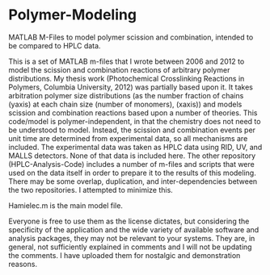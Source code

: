 # Polymer-Modeling
MATLAB M-Files to model polymer scission and combination, intended to be compared to HPLC data.

This is a set of MATLAB m-files that I wrote between 2006 and 2012 to model the scission and combination reactions of arbitrary polymer distributions.  My thesis work (Photochemical Crosslinking Reactions in Polymers, Columbia University, 2012) was partially based upon it.  It takes arbitration polymer size distributions (as the number fraction of chains (yaxis) at each chain size (number of monomers), (xaxis)) and models scission and combination reactions based upon a number of theories.  This code/model is polymer-independent, in that the chemistry does not need to be understood to model.  Instead, the scission and combination events per unit time are determined from experimental data, so all mechanisms are included.  The experimental data was taken as HPLC data using RID, UV, and MALLS detectors. None of that data is included here.  The other repository (HPLC-Analysis-Code) includes a number of m-files and scripts that were used on the data itself in order to prepare it to the results of this modeling. There may be some overlap, duplication, and inter-dependencies between the two repositories.  I attempted to minimize this.

Hamielec.m is the main model file.

Everyone is free to use them as the license dictates, but considering the specificity of the application and the wide variety of available software and analysis packages, they may not be relevant to your systems. They are, in general, not sufficiently explained in comments and I will not be updating the comments. I have uploaded them for nostalgic and demonstration reasons.
